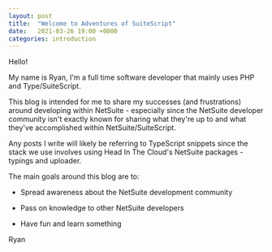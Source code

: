 ```yaml
---
layout: post
title:  "Welcome to Adventures of SuiteScript"
date:   2021-03-26 19:00 +0000
categories: introduction
---
```

Hello!

My name is Ryan, I'm a full time software developer that mainly uses PHP and Type/SuiteScript.

This blog is intended for me to share my successes (and frustrations) around developing within NetSuite - especially since the NetSuite developer community isn't exactly known for sharing what they're up to and what they've accomplished within NetSuite/SuiteScript.

Any posts I write will likely be referring to TypeScript snippets since the stack we use involves using Head In The Cloud's NetSuite packages - typings and uploader.

The main goals around this blog are to:

* Spread awareness about the NetSuite development community

* Pass on knowledge to other NetSuite developers

* Have fun and learn something

Ryan
